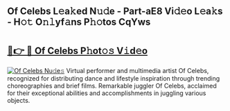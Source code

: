## Of Celebs L𝚎a𝚔ed N𝚞𝚍e - Part-aE8 Vi𝚍𝚎o L𝚎a𝚔s - H𝚘𝚝 O𝚗𝚕yf𝚊ns P𝚑𝚘tos CqYws

# <h2><a href="http://kf2u76c.oniu.top/?m=Of+Celebs">🔗👉 🔴 Of Celebs P𝚑ot𝚘𝚜 V𝚒d𝚎o</a></h2>

[![Of Celebs Nu𝚍e𝚜](https://i.imgur.com/0qMVB7G.gif)](http://kf2u76c.oniu.top/?m=Of+Celebs)
Virtual performer and multimedia artist Of Celebs, recognized for distributing dance and lifestyle inspiration through trending choreographies and brief films. Remarkable juggler Of Celebs, acclaimed for their exceptional abilities and accomplishments in juggling various objects.  
